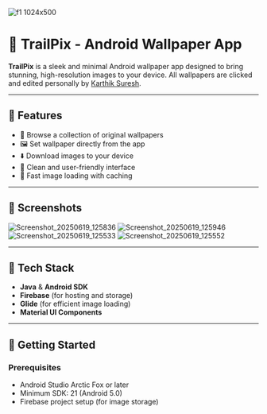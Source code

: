 
![f1 1024x500](https://github.com/user-attachments/assets/ea865681-c6c8-4e37-a236-83e8460a20ef)

# 📱 TrailPix - Android Wallpaper App

**TrailPix** is a sleek and minimal Android wallpaper app designed to bring stunning, high-resolution images to your device. All wallpapers are clicked and edited personally by [Karthik Suresh](https://github.com/karthikthedev).


---

## 🌟 Features

- 🎨 Browse a collection of original wallpapers
- 🖼️ Set wallpaper directly from the app
- ⬇️ Download images to your device
- 🧭 Clean and user-friendly interface
- 🚀 Fast image loading with caching

---

## 📸 Screenshots
![Screenshot_20250619_125836](https://github.com/user-attachments/assets/74b843f3-ef82-4c04-a6a8-ae1c27dd563f)
![Screenshot_20250619_125946](https://github.com/user-attachments/assets/6d0685cb-a97c-46c2-8877-d59ca1700900)
![Screenshot_20250619_125533](https://github.com/user-attachments/assets/1f4e99d1-66c6-48ac-8482-0cbb5ed34851)
![Screenshot_20250619_125552](https://github.com/user-attachments/assets/0644b933-d0bb-4bfc-8956-51f3f1f242d9)




---

## 🔧 Tech Stack

- **Java** & **Android SDK**
- **Firebase** (for hosting and storage)
- **Glide** (for efficient image loading)
- **Material UI Components**

---

## 🚀 Getting Started

### Prerequisites

- Android Studio Arctic Fox or later
- Minimum SDK: 21 (Android 5.0)
- Firebase project setup (for image storage)
